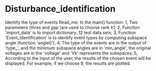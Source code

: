# Disturbance_identification
Identify the type of events
Read_me: 
In the main() function:
1, Two parameters (thres and gap )are used to choose rank k1; 
2, Function 'import_data' is to import dictionary, 12 test data sets; 
3, Function 'Event_Identification' is to identify event types by computing subspace angle (function 'angle0'); 
4, The type of the events are in the output of 'type_', and the minimum subspace angles are in 'min_angle',
the original voltages are in the 'voltage' and 'Vk' represents the subspaces; 
5, According to the input of the user, the results of the chosen event will be displayed. 
For example, if we choose 9, the results are plotted.
